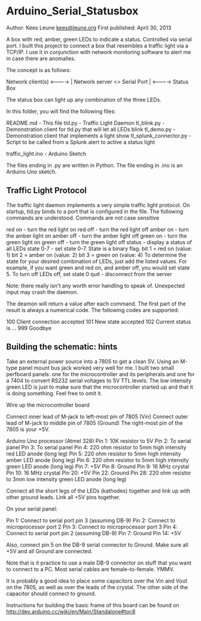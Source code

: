 Arduino_Serial_Statusbox
========================
Author: Kees Leune <kees@leune.org>
First published: April 30, 2013

A box with red, amber, green LEDs to indicate a status. Controlled via serial port.
I built this project to connect a box that resembles a traffic light via a TCP/IP.
I use it in conjunction with network monitoring software to alert me in case there
are anomalies.

The concept is as follows:

Network client(s) <----> | Network server <> Serial Port | <----> Status Box

The status box can light up any combination of the three LEDs.

In this folder, you will find the following files:

README.md			   - This file
tld.py	               - Traffic Light Daemon
tl_blink.py            - Demonstration client for tld.py that will let all LEDs blink
tl_demo.py   	       - Demonstration client that implements a light show
tl_splunk_connector.py - Script to be called from a Splunk alert to active a status light

traffic_light.ino	   - Arduino Sketch

The files ending in .py are written in Python. The file ending in .ino is an Arduino Uno sketch.

Traffic Light Protocol
----------------------
The traffic light daemon implements a very simple traffic light protocol. 
On startup, tld.py binds to a port that is configured in the file. The following 
commands are understood. Commands are not case sensitive

red on		- turn the red light on
red off     - turn the red light off
amber on    - turn the amber light on
amber off   - turn the amber light off
green on    - turn the green light on
green off   - turn the green light off
status      - display a status of all LEDs
state 0-7   - set state 0-7. State is a binary flag.
				bit 1	= red on   (value: 1)
				bit 2	= amber on (value: 2)
				bit 3	= green on (value: 4)
			  To determine the state for your desired combination of LEDs, just add the
			  listed values. For example, if you want green and red on, and amber off, you
			  would set state 5. To turn off LEDs off, set state 0
quit		- disconnect from the server

Note: there really isn't any worth error handling to speak of. Unexpected input may crash
the daemon.

The deamon will return a value after each command. The first part of the result is always a
numerical code. The following codes are supported:

100  Client connection accepted
101  New state accepted
102  Current status is ...
999  Goodbye

Building the schematic: hints
------------------------------

Take an external power source into a 7805 to get a clean 5V. Using an M-type panel mount bus jack
worked very well for me. I built two small perfboard panels: one for the microcontroller and its
peripherals and one for a 7404 to convert RS232 serial voltages to 5V TTL levels. The low intensity
green LED is just to make sure that the microcontroller started up and that it is doing something.
Feel free to omit it.

Wire up the microcontroller board

Connect inner lead of M-jack to left-most pin of 7805 (Vin)
Connect outer lead of M-jack to middle pin of 7805 (Ground)
The right-most pin of the 7805 is your +5V. 

Arduino Uno processor (Atmel 328)
Pin 1:	 10K resistor to 5V
Pin 2: 	 To serial panel
Pin 3:   To serial panel
Pin 4:   220 ohm resistor to 5mm high intensity red LED anode (long leg)
Pin 5:   220 ohm resistor to 5mm high intensity amber LED anode (long leg)
Pin 6:   220 ohm resistor to 5mm high intensity green LED anode (long leg)
Pin 7:	 +5V
Pin 8:   Ground
Pin 9:   16 MHz crystal
Pin 10:  16 MHz crystal
Pin 20:  +5V
Pin 22:  Ground
Pin 28:  220 ohm resistor to 3mm low intensity green LED anode (long leg)

Connect all the short legs of the LEDs (kathodes) together and link up with other ground leads.
Link all +5V pins together.

On your serial panel:

Pin 1: Connect to serial port pin 3 (assuming DB-9)
Pin 2: Connect to microprocessor port 2
Pin 3: Connect to microprocessor port 3
Pin 4: Connect to serial port pin 2 (assuming DB-9)
Pin 7:  Ground
Pin 14: +5V

Also, connect pin 5 on the DB-9 serial connector to Ground. Make sure all +5V and all Ground are 
connected.

Note that is it practice to use a male DB-9 connector on stuff that you want to connect to a PC. Most
serial cables are female-to-female. YMMV.

It is probably a good idea to place some capacitors over the Vin and Vout on the 7805, as well
as over the leads of the crystal. The other side of the capacitor should connect to ground.

Instructions for building the basic frame of this board can be found on http://dev.arduino.cc/wiki/en/Main/Standalone#toc8